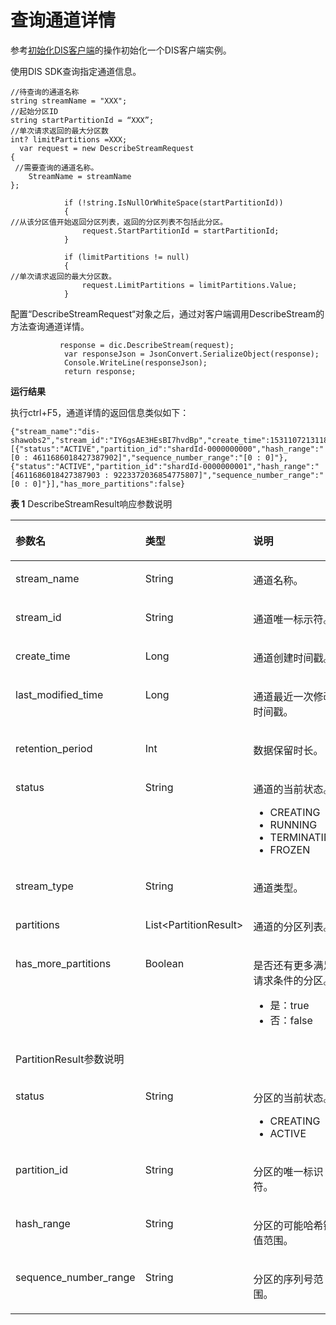 # 查询通道详情<a name="dayu_06_0013"></a>

参考[初始化DIS客户端](初始化DIS客户端.md)的操作初始化一个DIS客户端实例。

使用DIS SDK查询指定通道信息。

```
//待查询的通道名称
string streamName = "XXX"; 
//起始分区ID
string startPartitionId = “XXX”;
//单次请求返回的最大分区数
int? limitPartitions =XXX;
  var request = new DescribeStreamRequest 
{
 //需要查询的通道名称。
    StreamName = streamName 
};

            if (!string.IsNullOrWhiteSpace(startPartitionId))
            {
//从该分区值开始返回分区列表，返回的分区列表不包括此分区。
                request.StartPartitionId = startPartitionId;
            }

            if (limitPartitions != null)
            {
//单次请求返回的最大分区数。
                request.LimitPartitions = limitPartitions.Value;
            }
```

配置“DescribeStreamRequest“对象之后，通过对客户端调用DescribeStream的方法查询通道详情。

```
           response = dic.DescribeStream(request);
            var responseJson = JsonConvert.SerializeObject(response);
            Console.WriteLine(responseJson);
            return response;
```

**运行结果**

执行ctrl+F5，通道详情的返回信息类似如下：

```
{"stream_name":"dis-shawobs2","stream_id":"IY6gsAE3HEsBI7hvdBp","create_time":1531107213118,"last_modified_time":1531107213118,"retention_period":24,"status":"RUNNING","stream_type":"COMMON","partitions":[{"status":"ACTIVE","partition_id":"shardId-0000000000","hash_range":"[0 : 4611686018427387902]","sequence_number_range":"[0 : 0]"},{"status":"ACTIVE","partition_id":"shardId-0000000001","hash_range":"[4611686018427387903 : 9223372036854775807]","sequence_number_range":"[0 : 0]"}],"has_more_partitions":false}
```

**表 1**  DescribeStreamResult响应参数说明

<a name="zh-cn_topic_0124367676_table548315553111"></a>
<table><thead align="left"><tr id="zh-cn_topic_0124367676_row20483105143110"><th class="cellrowborder" valign="top" width="33.33333333333333%" id="mcps1.2.4.1.1"><p id="zh-cn_topic_0124367676_p82498194316"><a name="zh-cn_topic_0124367676_p82498194316"></a><a name="zh-cn_topic_0124367676_p82498194316"></a>参数名</p>
</th>
<th class="cellrowborder" valign="top" width="33.33333333333333%" id="mcps1.2.4.1.2"><p id="zh-cn_topic_0124367676_p15249319153112"><a name="zh-cn_topic_0124367676_p15249319153112"></a><a name="zh-cn_topic_0124367676_p15249319153112"></a>类型</p>
</th>
<th class="cellrowborder" valign="top" width="33.33333333333333%" id="mcps1.2.4.1.3"><p id="zh-cn_topic_0124367676_p1924991943115"><a name="zh-cn_topic_0124367676_p1924991943115"></a><a name="zh-cn_topic_0124367676_p1924991943115"></a>说明</p>
</th>
</tr>
</thead>
<tbody><tr id="zh-cn_topic_0124367676_row16483185113113"><td class="cellrowborder" valign="top" width="33.33333333333333%" headers="mcps1.2.4.1.1 "><p id="zh-cn_topic_0124367676_p7745553164116"><a name="zh-cn_topic_0124367676_p7745553164116"></a><a name="zh-cn_topic_0124367676_p7745553164116"></a>stream_name</p>
</td>
<td class="cellrowborder" valign="top" width="33.33333333333333%" headers="mcps1.2.4.1.2 "><p id="zh-cn_topic_0124367676_p1395225916419"><a name="zh-cn_topic_0124367676_p1395225916419"></a><a name="zh-cn_topic_0124367676_p1395225916419"></a>String</p>
</td>
<td class="cellrowborder" valign="top" width="33.33333333333333%" headers="mcps1.2.4.1.3 "><p id="zh-cn_topic_0124367676_p8952105974110"><a name="zh-cn_topic_0124367676_p8952105974110"></a><a name="zh-cn_topic_0124367676_p8952105974110"></a>通道名称。</p>
</td>
</tr>
<tr id="zh-cn_topic_0124367676_row0483185183116"><td class="cellrowborder" valign="top" width="33.33333333333333%" headers="mcps1.2.4.1.1 "><p id="zh-cn_topic_0124367676_p18952135994114"><a name="zh-cn_topic_0124367676_p18952135994114"></a><a name="zh-cn_topic_0124367676_p18952135994114"></a>stream_id</p>
</td>
<td class="cellrowborder" valign="top" width="33.33333333333333%" headers="mcps1.2.4.1.2 "><p id="zh-cn_topic_0124367676_p89521559174119"><a name="zh-cn_topic_0124367676_p89521559174119"></a><a name="zh-cn_topic_0124367676_p89521559174119"></a>String</p>
</td>
<td class="cellrowborder" valign="top" width="33.33333333333333%" headers="mcps1.2.4.1.3 "><p id="zh-cn_topic_0124367676_p4952105911417"><a name="zh-cn_topic_0124367676_p4952105911417"></a><a name="zh-cn_topic_0124367676_p4952105911417"></a>通道唯一标示符。</p>
</td>
</tr>
<tr id="zh-cn_topic_0124367676_row7483153313"><td class="cellrowborder" valign="top" width="33.33333333333333%" headers="mcps1.2.4.1.1 "><p id="zh-cn_topic_0124367676_p557319129424"><a name="zh-cn_topic_0124367676_p557319129424"></a><a name="zh-cn_topic_0124367676_p557319129424"></a>create_time</p>
</td>
<td class="cellrowborder" valign="top" width="33.33333333333333%" headers="mcps1.2.4.1.2 "><p id="zh-cn_topic_0124367676_p5952115974116"><a name="zh-cn_topic_0124367676_p5952115974116"></a><a name="zh-cn_topic_0124367676_p5952115974116"></a>Long</p>
</td>
<td class="cellrowborder" valign="top" width="33.33333333333333%" headers="mcps1.2.4.1.3 "><p id="zh-cn_topic_0124367676_p189521759114110"><a name="zh-cn_topic_0124367676_p189521759114110"></a><a name="zh-cn_topic_0124367676_p189521759114110"></a>通道创建时间戳。</p>
</td>
</tr>
<tr id="zh-cn_topic_0124367676_row17452193733616"><td class="cellrowborder" valign="top" width="33.33333333333333%" headers="mcps1.2.4.1.1 "><p id="zh-cn_topic_0124367676_p5952559204110"><a name="zh-cn_topic_0124367676_p5952559204110"></a><a name="zh-cn_topic_0124367676_p5952559204110"></a>last_modified_time</p>
</td>
<td class="cellrowborder" valign="top" width="33.33333333333333%" headers="mcps1.2.4.1.2 "><p id="zh-cn_topic_0124367676_p895245904117"><a name="zh-cn_topic_0124367676_p895245904117"></a><a name="zh-cn_topic_0124367676_p895245904117"></a>Long</p>
</td>
<td class="cellrowborder" valign="top" width="33.33333333333333%" headers="mcps1.2.4.1.3 "><p id="zh-cn_topic_0124367676_p395216594413"><a name="zh-cn_topic_0124367676_p395216594413"></a><a name="zh-cn_topic_0124367676_p395216594413"></a>通道最近一次修改时间戳。</p>
</td>
</tr>
<tr id="zh-cn_topic_0124367676_row6968151134016"><td class="cellrowborder" valign="top" width="33.33333333333333%" headers="mcps1.2.4.1.1 "><p id="zh-cn_topic_0124367676_p2326533174220"><a name="zh-cn_topic_0124367676_p2326533174220"></a><a name="zh-cn_topic_0124367676_p2326533174220"></a>retention_period</p>
</td>
<td class="cellrowborder" valign="top" width="33.33333333333333%" headers="mcps1.2.4.1.2 "><p id="zh-cn_topic_0124367676_p2264554467"><a name="zh-cn_topic_0124367676_p2264554467"></a><a name="zh-cn_topic_0124367676_p2264554467"></a>Int</p>
</td>
<td class="cellrowborder" valign="top" width="33.33333333333333%" headers="mcps1.2.4.1.3 "><p id="zh-cn_topic_0124367676_p526414512465"><a name="zh-cn_topic_0124367676_p526414512465"></a><a name="zh-cn_topic_0124367676_p526414512465"></a>数据保留时长。</p>
</td>
</tr>
<tr id="zh-cn_topic_0124367676_row11186922113913"><td class="cellrowborder" valign="top" width="33.33333333333333%" headers="mcps1.2.4.1.1 "><p id="zh-cn_topic_0124367676_p12874184614420"><a name="zh-cn_topic_0124367676_p12874184614420"></a><a name="zh-cn_topic_0124367676_p12874184614420"></a>status</p>
</td>
<td class="cellrowborder" valign="top" width="33.33333333333333%" headers="mcps1.2.4.1.2 "><p id="zh-cn_topic_0124367676_p1732671519462"><a name="zh-cn_topic_0124367676_p1732671519462"></a><a name="zh-cn_topic_0124367676_p1732671519462"></a>String</p>
</td>
<td class="cellrowborder" valign="top" width="33.33333333333333%" headers="mcps1.2.4.1.3 "><p id="zh-cn_topic_0124367676_p17326615174612"><a name="zh-cn_topic_0124367676_p17326615174612"></a><a name="zh-cn_topic_0124367676_p17326615174612"></a>通道的当前状态。</p>
<a name="zh-cn_topic_0124367676_ul19797193124716"></a><a name="zh-cn_topic_0124367676_ul19797193124716"></a><ul id="zh-cn_topic_0124367676_ul19797193124716"><li>CREATING</li><li>RUNNING</li><li>TERMINATING</li><li>FROZEN</li></ul>
</td>
</tr>
<tr id="zh-cn_topic_0124367676_row879631819396"><td class="cellrowborder" valign="top" width="33.33333333333333%" headers="mcps1.2.4.1.1 "><p id="zh-cn_topic_0124367676_p115414134313"><a name="zh-cn_topic_0124367676_p115414134313"></a><a name="zh-cn_topic_0124367676_p115414134313"></a>stream_type</p>
</td>
<td class="cellrowborder" valign="top" width="33.33333333333333%" headers="mcps1.2.4.1.2 "><p id="zh-cn_topic_0124367676_p5828949104710"><a name="zh-cn_topic_0124367676_p5828949104710"></a><a name="zh-cn_topic_0124367676_p5828949104710"></a>String</p>
</td>
<td class="cellrowborder" valign="top" width="33.33333333333333%" headers="mcps1.2.4.1.3 "><p id="zh-cn_topic_0124367676_p12828204954712"><a name="zh-cn_topic_0124367676_p12828204954712"></a><a name="zh-cn_topic_0124367676_p12828204954712"></a>通道类型。</p>
</td>
</tr>
<tr id="zh-cn_topic_0124367676_row8702171516392"><td class="cellrowborder" valign="top" width="33.33333333333333%" headers="mcps1.2.4.1.1 "><p id="zh-cn_topic_0124367676_p126091113144812"><a name="zh-cn_topic_0124367676_p126091113144812"></a><a name="zh-cn_topic_0124367676_p126091113144812"></a>partitions</p>
</td>
<td class="cellrowborder" valign="top" width="33.33333333333333%" headers="mcps1.2.4.1.2 "><p id="zh-cn_topic_0124367676_p141231017567"><a name="zh-cn_topic_0124367676_p141231017567"></a><a name="zh-cn_topic_0124367676_p141231017567"></a>List&lt;PartitionResult&gt;</p>
</td>
<td class="cellrowborder" valign="top" width="33.33333333333333%" headers="mcps1.2.4.1.3 "><p id="zh-cn_topic_0124367676_p760971344812"><a name="zh-cn_topic_0124367676_p760971344812"></a><a name="zh-cn_topic_0124367676_p760971344812"></a>通道的分区列表。</p>
</td>
</tr>
<tr id="zh-cn_topic_0124367676_row1381124073619"><td class="cellrowborder" valign="top" width="33.33333333333333%" headers="mcps1.2.4.1.1 "><p id="zh-cn_topic_0124367676_p1277042174419"><a name="zh-cn_topic_0124367676_p1277042174419"></a><a name="zh-cn_topic_0124367676_p1277042174419"></a>has_more_partitions</p>
</td>
<td class="cellrowborder" valign="top" width="33.33333333333333%" headers="mcps1.2.4.1.2 "><p id="zh-cn_topic_0124367676_p17609161318489"><a name="zh-cn_topic_0124367676_p17609161318489"></a><a name="zh-cn_topic_0124367676_p17609161318489"></a>Boolean</p>
</td>
<td class="cellrowborder" valign="top" width="33.33333333333333%" headers="mcps1.2.4.1.3 "><p id="zh-cn_topic_0124367676_p15609191354815"><a name="zh-cn_topic_0124367676_p15609191354815"></a><a name="zh-cn_topic_0124367676_p15609191354815"></a>是否还有更多满足请求条件的分区。</p>
<a name="zh-cn_topic_0124367676_ul18530421204815"></a><a name="zh-cn_topic_0124367676_ul18530421204815"></a><ul id="zh-cn_topic_0124367676_ul18530421204815"><li>是：true</li><li>否：false</li></ul>
</td>
</tr>
<tr id="zh-cn_topic_0124367676_row10843945163612"><td class="cellrowborder" colspan="3" valign="top" headers="mcps1.2.4.1.1 mcps1.2.4.1.2 mcps1.2.4.1.3 "><p id="zh-cn_topic_0124367676_p16608143414495"><a name="zh-cn_topic_0124367676_p16608143414495"></a><a name="zh-cn_topic_0124367676_p16608143414495"></a>PartitionResult参数说明</p>
</td>
</tr>
<tr id="zh-cn_topic_0124367676_row14342113018367"><td class="cellrowborder" valign="top" width="33.33333333333333%" headers="mcps1.2.4.1.1 "><p id="zh-cn_topic_0124367676_p5692103119446"><a name="zh-cn_topic_0124367676_p5692103119446"></a><a name="zh-cn_topic_0124367676_p5692103119446"></a>status</p>
</td>
<td class="cellrowborder" valign="top" width="33.33333333333333%" headers="mcps1.2.4.1.2 "><p id="zh-cn_topic_0124367676_p18624111314814"><a name="zh-cn_topic_0124367676_p18624111314814"></a><a name="zh-cn_topic_0124367676_p18624111314814"></a>String</p>
</td>
<td class="cellrowborder" valign="top" width="33.33333333333333%" headers="mcps1.2.4.1.3 "><p id="zh-cn_topic_0124367676_p760911134481"><a name="zh-cn_topic_0124367676_p760911134481"></a><a name="zh-cn_topic_0124367676_p760911134481"></a>分区的当前状态。</p>
<a name="zh-cn_topic_0124367676_ul014115717504"></a><a name="zh-cn_topic_0124367676_ul014115717504"></a><ul id="zh-cn_topic_0124367676_ul014115717504"><li>CREATING</li><li>ACTIVE</li></ul>
</td>
</tr>
<tr id="zh-cn_topic_0124367676_row1264259412"><td class="cellrowborder" valign="top" width="33.33333333333333%" headers="mcps1.2.4.1.1 "><p id="zh-cn_topic_0124367676_p43801440164410"><a name="zh-cn_topic_0124367676_p43801440164410"></a><a name="zh-cn_topic_0124367676_p43801440164410"></a>partition_id</p>
</td>
<td class="cellrowborder" valign="top" width="33.33333333333333%" headers="mcps1.2.4.1.2 "><p id="zh-cn_topic_0124367676_p1526410514119"><a name="zh-cn_topic_0124367676_p1526410514119"></a><a name="zh-cn_topic_0124367676_p1526410514119"></a>String</p>
</td>
<td class="cellrowborder" valign="top" width="33.33333333333333%" headers="mcps1.2.4.1.3 "><p id="zh-cn_topic_0124367676_p6264155184114"><a name="zh-cn_topic_0124367676_p6264155184114"></a><a name="zh-cn_topic_0124367676_p6264155184114"></a>分区的唯一标识符。</p>
</td>
</tr>
<tr id="zh-cn_topic_0124367676_row1659311710493"><td class="cellrowborder" valign="top" width="33.33333333333333%" headers="mcps1.2.4.1.1 "><p id="zh-cn_topic_0124367676_p059317177495"><a name="zh-cn_topic_0124367676_p059317177495"></a><a name="zh-cn_topic_0124367676_p059317177495"></a>hash_range</p>
</td>
<td class="cellrowborder" valign="top" width="33.33333333333333%" headers="mcps1.2.4.1.2 "><p id="zh-cn_topic_0124367676_p10593171724917"><a name="zh-cn_topic_0124367676_p10593171724917"></a><a name="zh-cn_topic_0124367676_p10593171724917"></a>String</p>
</td>
<td class="cellrowborder" valign="top" width="33.33333333333333%" headers="mcps1.2.4.1.3 "><p id="zh-cn_topic_0124367676_p1059371719496"><a name="zh-cn_topic_0124367676_p1059371719496"></a><a name="zh-cn_topic_0124367676_p1059371719496"></a>分区的可能哈希键值范围。</p>
</td>
</tr>
<tr id="zh-cn_topic_0124367676_row8749192018490"><td class="cellrowborder" valign="top" width="33.33333333333333%" headers="mcps1.2.4.1.1 "><p id="zh-cn_topic_0124367676_p20535200194516"><a name="zh-cn_topic_0124367676_p20535200194516"></a><a name="zh-cn_topic_0124367676_p20535200194516"></a>sequence_number_range</p>
</td>
<td class="cellrowborder" valign="top" width="33.33333333333333%" headers="mcps1.2.4.1.2 "><p id="zh-cn_topic_0124367676_p974932010494"><a name="zh-cn_topic_0124367676_p974932010494"></a><a name="zh-cn_topic_0124367676_p974932010494"></a>String</p>
</td>
<td class="cellrowborder" valign="top" width="33.33333333333333%" headers="mcps1.2.4.1.3 "><p id="zh-cn_topic_0124367676_p20749020104911"><a name="zh-cn_topic_0124367676_p20749020104911"></a><a name="zh-cn_topic_0124367676_p20749020104911"></a>分区的序列号范围。</p>
</td>
</tr>
</tbody>
</table>

